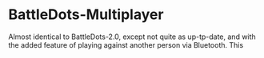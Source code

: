 # BattleDots-Multiplayer

Almost identical to BattleDots-2.0, except not quite as up-tp-date, and with the added feature of playing against another person via Bluetooth. This 
